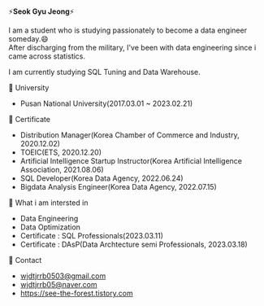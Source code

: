 

<!--
**EDED-Hiscalifh/EDED-Hiscalifh** is a ✨ _special_ ✨ repository because its `README.md` (this file) appears on your GitHub profile.

Here are some ideas to get you started:

- 🔭 I’m currently working on ...
- 🌱 I’m currently learning ...
- 👯 I’m looking to collaborate on ...
- 🤔 I’m looking for help with ...
- 💬 Ask me about ...
- 📫 How to reach me: ...
- 😄 Pronouns: ...
- ⚡ Fun fact: ...
-->

⚡**Seok Gyu Jeong**⚡

I am a student who is studying passionately to become a data engineer someday.😄    
After discharging from the military, I've been with data engineering since i came across statistics. 

I am currently studying SQL Tuning and Data Warehouse. 


💬 University
- Pusan National University(2017.03.01 ~ 2023.02.21) 


💬 Certificate 
- Distribution Manager(Korea Chamber of Commerce and Industry, 2020.12.02) 
- TOEIC(ETS, 2020.12.20) 
- Artificial Intelligence Startup Instructor(Korea Artificial Intelligence Association, 2021.08.06) 
- SQL Developer(Korea Data Agency, 2022.06.24) 
- Bigdata Analysis Engineer(Korea Data Agency, 2022.07.15) 


💬 What i am intersted in 
- Data Engineering 
- Data Optimization 
- Certificate : SQL Professionals(2023.03.11) 
- Certificate : DAsP(Data Archtecture semi Professionals, 2023.03.18) 


💬 Contact 
- wjdtjrrb0503@gmail.com 
- wjdtjrrb05@naver.com 
- https://see-the-forest.tistory.com

